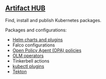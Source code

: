 ## [Artifact HUB](https://artifacthub.io/)

Find, install and publish Kubernetes packages.  

Packages and configurations:
* [Helm charts and plugins](../Helm)
* Falco configurations
* [Open Policy Agent (OPA) policies](../../Security/OpenPolicyAgent)
* [OLM operators](../OperatorFramework)
* Tinkerbell actions
* [kubectl plugins](../Kubernetes/kubectl)
* [Tekton](../../CICD/Tekton)
